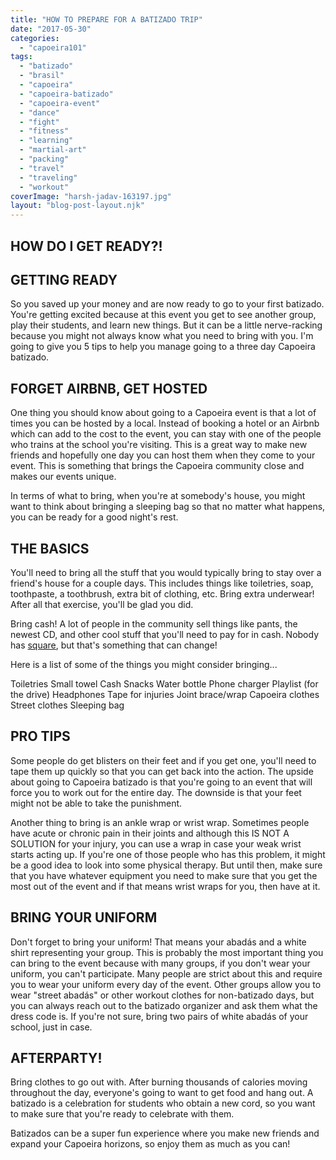 ```yaml
---
title: "HOW TO PREPARE FOR A BATIZADO TRIP"
date: "2017-05-30"
categories: 
  - "capoeira101"
tags: 
  - "batizado"
  - "brasil"
  - "capoeira"
  - "capoeira-batizado"
  - "capoeira-event"
  - "dance"
  - "fight"
  - "fitness"
  - "learning"
  - "martial-art"
  - "packing"
  - "travel"
  - "traveling"
  - "workout"
coverImage: "harsh-jadav-163197.jpg"
layout: "blog-post-layout.njk"
---
```


## HOW DO I GET READY?!

## GETTING READY

So you saved up your money and are now ready to go to your first batizado. You're getting excited because at this event you get to see another group, play their students, and learn new things. But it can be a little nerve-racking because you might not always know what you need to bring with you. I'm going to give you 5 tips to help you manage going to a three day Capoeira batizado.

## FORGET AIRBNB, GET HOSTED

One thing you should know about going to a Capoeira event is that a lot of times you can be hosted by a local. Instead of booking a hotel or an Airbnb which can add to the cost to the event, you can stay with one of the people who trains at the school you're visiting. This is a great way to make new friends and hopefully one day you can host them when they come to your event. This is something that brings the Capoeira community close and makes our events unique.

In terms of what to bring, when you're at somebody's house, you might want to think about bringing a sleeping bag so that no matter what happens, you can be ready for a good night's rest.

## THE BASICS

You'll need to bring all the stuff that you would typically bring to stay over a friend's house for a couple days. This includes things like toiletries, soap, toothpaste, a toothbrush, extra bit of clothing, etc. Bring extra underwear! After all that exercise, you'll be glad you did.

Bring cash! A lot of people in the community sell things like pants, the newest CD, and other cool stuff that you'll need to pay for in cash. Nobody has [square](https://squareup.com/), but that's something that can change!

Here is a list of some of the things you might consider bringing...

Toiletries Small towel Cash Snacks Water bottle Phone charger Playlist (for the drive) Headphones Tape for injuries Joint brace/wrap Capoeira clothes Street clothes Sleeping bag

## PRO TIPS

Some people do get blisters on their feet and if you get one, you'll need to tape them up quickly so that you can get back into the action. The upside about going to Capoeira batizado is that you're going to an event that will force you to work out for the entire day. The downside is that your feet might not be able to take the punishment.

Another thing to bring is an ankle wrap or wrist wrap. Sometimes people have acute or chronic pain in their joints and although this IS NOT A SOLUTION for your injury, you can use a wrap in case your weak wrist starts acting up. If you're one of those people who has this problem, it might be a good idea to look into some physical therapy. But until then, make sure that you have whatever equipment you need to make sure that you get the most out of the event and if that means wrist wraps for you, then have at it.

## BRING YOUR UNIFORM

Don't forget to bring your uniform! That means your abadás and a white shirt representing your group. This is probably the most important thing you can bring to the event because with many groups, if you don't wear your uniform, you can't participate. Many people are strict about this and require you to wear your uniform every day of the event. Other groups allow you to wear "street abadás" or other workout clothes for non-batizado days, but you can always reach out to the batizado organizer and ask them what the dress code is. If you're not sure, bring two pairs of white abadás of your school, just in case.

## AFTERPARTY!

Bring clothes to go out with. After burning thousands of calories moving throughout the day, everyone's going to want to get food and hang out. A batizado is a celebration for students who obtain a new cord, so you want to make sure that you're ready to celebrate with them.

Batizados can be a super fun experience where you make new friends and expand your Capoeira horizons, so enjoy them as much as you can!